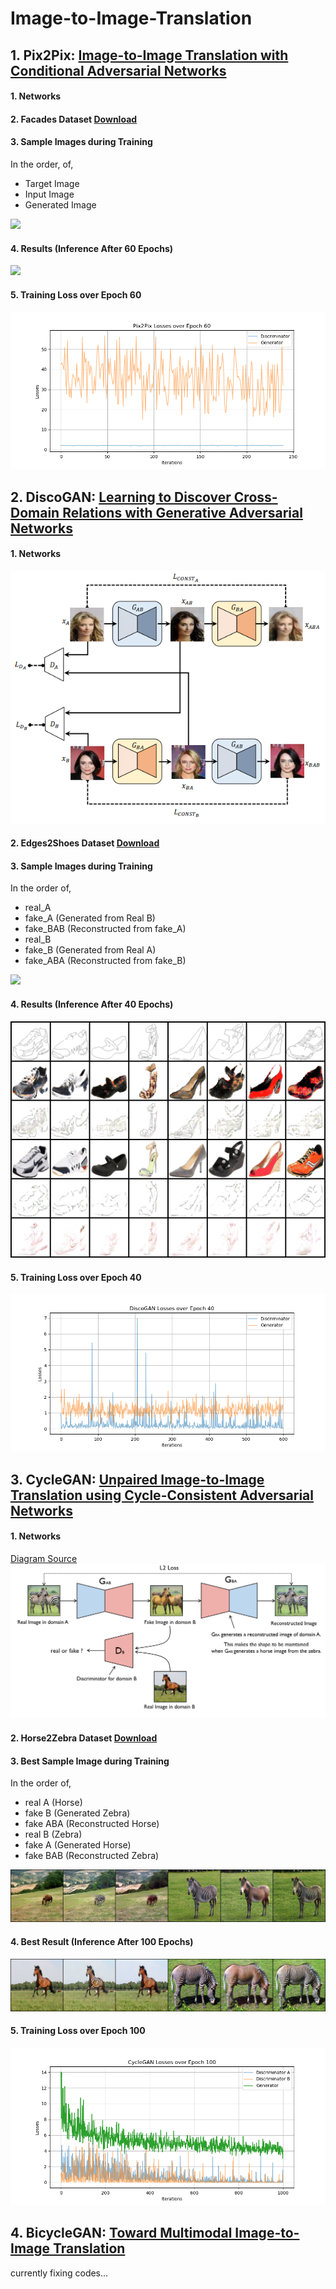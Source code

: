 # Image-to-Image-Translation

## 1. Pix2Pix: [Image-to-Image Translation with Conditional Adversarial Networks](https://arxiv.org/pdf/1611.07004.pdf)

#### 1. Networks
#### 2. Facades Dataset [Download](https://people.eecs.berkeley.edu/~tinghuiz/projects/pix2pix/datasets/facades.tar.gz)
#### 3. Sample Images during Training
In the order, of,
- Target Image
- Input Image
- Generated Image
<img src = ./Results/Pix2Pix_Results_Sample.gif width=40%>

#### 4. Results (Inference After 60 Epochs)
<img src = ./Results/Pix2Pix_Results_Test.gif>

#### 5. Training Loss over Epoch 60
<img src = ./Results/Pix2Pix_Losses_Epoch_60.png>

## 2. DiscoGAN: [Learning to Discover Cross-Domain Relations with Generative Adversarial Networks](https://arxiv.org/pdf/1703.05192.pdf)

#### 1. Networks
<img src = ./Results/DiscoGAN_Diagram.PNG>

#### 2. Edges2Shoes Dataset [Download](https://people.eecs.berkeley.edu/~tinghuiz/projects/pix2pix/datasets/edges2shoes.tar.gz)

#### 3. Sample Images during Training
In the order of,
- real_A
- fake_A   (Generated from Real B)
- fake_BAB (Reconstructed from fake_A) 
- real_B 
- fake_B   (Generated from Real A)
- fake_ABA (Reconstructed from fake_B)
<img src = ./Results/DiscoGAN_Results_Sample.gif>

#### 4. Results (Inference After 40 Epochs)
<img src = ./Results/DiscoGAN_Results_Test.gif>

#### 5. Training Loss over Epoch 40
<img src = ./Results/DiscoGAN_Losses_Epoch_40_.png>

## 3. CycleGAN: [Unpaired Image-to-Image Translation using Cycle-Consistent Adversarial Networks](https://arxiv.org/pdf/1703.10593.pdf)

#### 1. Networks
[Diagram Source](https://modelzoo.co/model/mnist-svhn-transfer)
<img src = ./Results/CycleGAN_Networks.png>

#### 2. Horse2Zebra Dataset [Download](https://people.eecs.berkeley.edu/~taesung_park/CycleGAN/datasets/horse2zebra.zip)

#### 3. Best Sample Image during Training
In the order of,
- real A   (Horse)
- fake B   (Generated Zebra)
- fake ABA (Reconstructed Horse)
- real B   (Zebra)
- fake A   (Generated Horse)
- fake BAB (Reconstructed Zebra)
<img src = ./Results/CycleGAN_Horse2Zebra_Best_1.png>

#### 4. Best Result (Inference After 100 Epochs)
<img src = ./Results/CycleGAN_Horse2Zebra_Best_2.png>

#### 5. Training Loss over Epoch 100
<img src = ./Results/CycleGAN_Losses_Epoch_100.png>

## 4. BicycleGAN: [Toward Multimodal Image-to-Image Translation](https://people.eecs.berkeley.edu/~pathak/papers/nips17.pdf)
currently fixing codes... 
